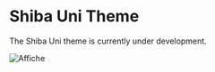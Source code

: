 # Shiba Uni Theme
The Shiba Uni theme is currently under development.

![Affiche](https://user-images.githubusercontent.com/109313204/208154974-0d2b7d02-b0be-4fac-858d-5ac4b84e6b27.jpg)
